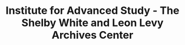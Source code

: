 ---
layout: repo
title: "Institute for Advanced Study - The Shelby White and Leon Levy Archives Center"
id: 12833
permalink: repos/12833/
---